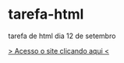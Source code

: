 # tarefa-html
 tarefa de html dia 12 de setembro

<a href="https://legolastp.github.io/tarefa-html/index.html"> &gt; Acesso o site clicando aqui &lt;</a>
